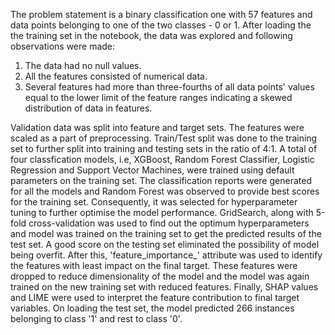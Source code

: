 The problem statement is a binary classification one with 57 features and data points belonging to one of the two classes - 0 or 1. After loading the the training set in the notebook, the data was explored and following observations were made:
1. The data had no null values.
2. All the features consisted of numerical data.
3. Several features had more than three-fourths of all data points' values equal to the lower limit of the feature ranges indicating a skewed distribution of data in features. 

Validation data was split into feature and target sets. The features were scaled as a part of preprocessing. 
Train/Test split was done to the training set to further split into training and testing sets in the ratio of 4:1.
A total of four classfication models, i.e, XGBoost, Random Forest Classifier, Logistic Regression and Support Vector Machines, were trained using default parameters on the training set. 
The classification reports were generated for all the models and Random Forest was observed to provide best scores for the training set. Consequently, it was selected for hyperparameter tuning to further optimise the model performance.
GridSearch, along with 5-fold cross-validation was used to find out the optimum hyperparameters and model was trained on the training set to get the predicted results of the test set. A good score on the testing set eliminated the possibility of model being overfit. 
After this, 'feature_importance_' attribute was used to identify the features with least impact on the final target. These features were dropped to reduce dimensionality of the model and the model was again trained on the new training set with reduced features. 
Finally, SHAP values and LIME were used to interpret the feature contribution to final target variables.
On loading the test set, the model predicted 266 instances belonging to class '1' and rest to class '0'.     

